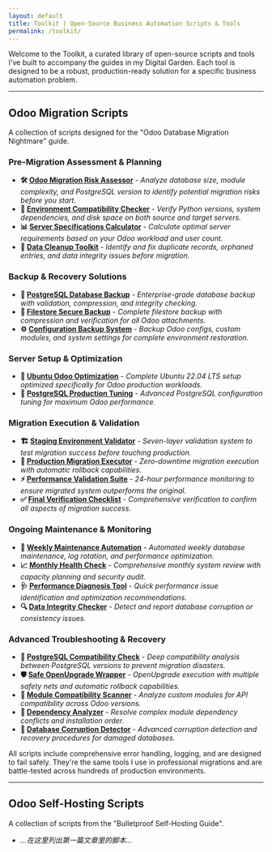 ```yaml
---
layout: default
title: Toolkit | Open-Source Business Automation Scripts & Tools
permalink: /toolkit/
---
```


Welcome to the Toolkit, a curated library of open-source scripts and tools I've built to accompany the guides in my Digital Garden. Each tool is designed to be a robust, production-ready solution for a specific business automation problem.

---

## Odoo Migration Scripts

A collection of scripts designed for the "Odoo Database Migration Nightmare" guide.

### Pre-Migration Assessment & Planning
* **🛠️ [Odoo Migration Risk Assessor](/scripts/migration_assessment.sh)** - *Analyze database size, module complexity, and PostgreSQL version to identify potential migration risks before you start.*
* **🔧 [Environment Compatibility Checker](/scripts/compatibility_check.py)** - *Verify Python versions, system dependencies, and disk space on both source and target servers.*
* **📊 [Server Specifications Calculator](/scripts/calculate_server_specs.py)** - *Calculate optimal server requirements based on your Odoo workload and user count.*
* **🧹 [Data Cleanup Toolkit](/scripts/data_cleanup.py)** - *Identify and fix duplicate records, orphaned entries, and data integrity issues before migration.*

### Backup & Recovery Solutions
* **💾 [PostgreSQL Database Backup](/scripts/backup_database.sh)** - *Enterprise-grade database backup with validation, compression, and integrity checking.*
* **📁 [Filestore Secure Backup](/scripts/backup_filestore.sh)** - *Complete filestore backup with compression and verification for all Odoo attachments.*
* **⚙️ [Configuration Backup System](/scripts/backup_configuration.sh)** - *Backup Odoo configs, custom modules, and system settings for complete environment restoration.*

### Server Setup & Optimization
* **🐧 [Ubuntu Odoo Optimization](/scripts/setup_ubuntu_odoo.sh)** - *Complete Ubuntu 22.04 LTS setup optimized specifically for Odoo production workloads.*
* **🐘 [PostgreSQL Production Tuning](/scripts/tune_postgresql_odoo.sh)** - *Advanced PostgreSQL configuration tuning for maximum Odoo performance.*

### Migration Execution & Validation
* **🏗️ [Staging Environment Validator](/scripts/staging_validation.sh)** - *Seven-layer validation system to test migration success before touching production.*
* **🚀 [Production Migration Executor](/scripts/production_migration.sh)** - *Zero-downtime migration execution with automatic rollback capabilities.*
* **⚡ [Performance Validation Suite](/scripts/performance_validation.sh)** - *24-hour performance monitoring to ensure migrated system outperforms the original.*
* **✅ [Final Verification Checklist](/scripts/final_verification.sh)** - *Comprehensive verification to confirm all aspects of migration success.*

### Ongoing Maintenance & Monitoring
* **🔄 [Weekly Maintenance Automation](/scripts/weekly_maintenance.sh)** - *Automated weekly database maintenance, log rotation, and performance optimization.*
* **📈 [Monthly Health Check](/scripts/monthly_health_check.sh)** - *Comprehensive monthly system review with capacity planning and security audit.*
* **🩺 [Performance Diagnosis Tool](/scripts/performance_diagnosis.sh)** - *Quick performance issue identification and optimization recommendations.*
* **🔍 [Data Integrity Checker](/scripts/data_integrity_check.sh)** - *Detect and report database corruption or consistency issues.*

### Advanced Troubleshooting & Recovery
* **🔌 [PostgreSQL Compatibility Check](/scripts/pg_compatibility_check.sh)** - *Deep compatibility analysis between PostgreSQL versions to prevent migration disasters.*
* **🛡️ [Safe OpenUpgrade Wrapper](/scripts/safe_openupgrade.sh)** - *OpenUpgrade execution with multiple safety nets and automatic rollback capabilities.*
* **🧩 [Module Compatibility Scanner](/scripts/module_compatibility_scan.py)** - *Analyze custom modules for API compatibility across Odoo versions.*
* **🔗 [Dependency Analyzer](/scripts/dependency_analyzer.py)** - *Resolve complex module dependency conflicts and installation order.*
* **🚨 [Database Corruption Detector](/scripts/db_corruption_detector.sh)** - *Advanced corruption detection and recovery procedures for damaged databases.*

All scripts include comprehensive error handling, logging, and are designed to fail safely. They're the same tools I use in professional migrations and are battle-tested across hundreds of production environments.

---

## Odoo Self-Hosting Scripts

A collection of scripts from the "Bulletproof Self-Hosting Guide".

* *...在这里列出第一篇文章里的脚本...*